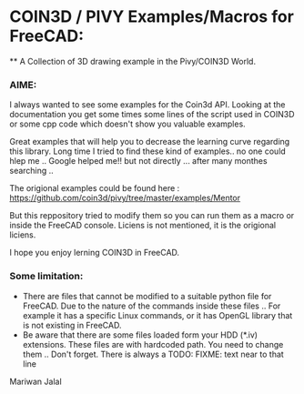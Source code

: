 # COIN3D / PIVY Examples/Macros for FreeCAD:
** A Collection of 3D drawing example in the Pivy/COIN3D World. 
### AIME:
I always wanted to see some examples for the Coin3d API. Looking at the documentation you get some times some lines of the script used in COIN3D or some cpp code which doesn't show you valuable examples.

Great examples that will help you to decrease the learning curve regarding this library. Long time I tried to find these kind of examples.. no one could hlep me .. Google helped me!! but not directly ... after many monthes searching .. 

The origional examples could be found here : 
https://github.com/coin3d/pivy/tree/master/examples/Mentor

But this reppository tried to modify them so you can run them as a macro or inside the FreeCAD console.
Liciens is not mentioned, it is the origional liciens.

I hope you enjoy lerning COIN3D in FreeCAD.

### Some limitation:
- There are files that cannot be modified to a suitable python file for FreeCAD. Due to the nature of the commands inside these files .. For example it has a specific Linux commands, or it has OpenGL library that is not existing in FreeCAD.
- Be aware that there are some files loaded form your HDD (*.iv) extensions. These files are with hardcoded path. You need to change them .. Don't forget. There is always a TODO: FIXME: text near to that line

Mariwan Jalal

